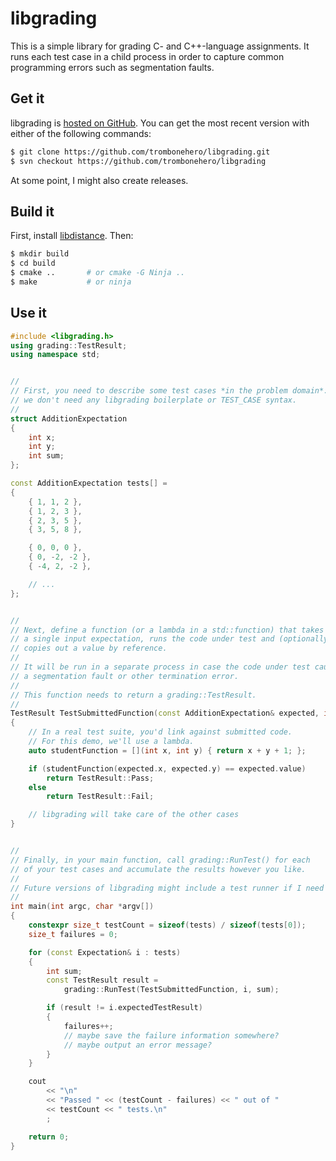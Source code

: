 # libgrading

This is a simple library for grading C- and C++-language assignments.
It runs each test case in a child process in order to capture common
programming errors such as segmentation faults.

## Get it

libgrading is
[hosted on GitHub](https://github.com/trombonehero/libgrading).
You can get the most recent version with either of the following commands:

~~~sh
$ git clone https://github.com/trombonehero/libgrading.git
$ svn checkout https://github.com/trombonehero/libgrading
~~~

At some point, I might also create releases.


## Build it

First, install [libdistance](http://monkey.org/~jose/software/libdistance/).
Then:

~~~sh
$ mkdir build
$ cd build
$ cmake ..       # or cmake -G Ninja ..
$ make           # or ninja
~~~

## Use it

~~~cpp
#include <libgrading.h>
using grading::TestResult;
using namespace std;


//
// First, you need to describe some test cases *in the problem domain*:
// we don't need any libgrading boilerplate or TEST_CASE syntax.
//
struct AdditionExpectation
{
	int x;
	int y;
	int sum;
};

const AdditionExpectation tests[] =
{
	{ 1, 1, 2 },
	{ 1, 2, 3 },
	{ 2, 3, 5 },
	{ 3, 5, 8 },

	{ 0, 0, 0 },
	{ 0, -2, -2 },
	{ -4, 2, -2 },

	// ...
};


//
// Next, define a function (or a lambda in a std::function) that takes
// a single input expectation, runs the code under test and (optionally)
// copies out a value by reference.
//
// It will be run in a separate process in case the code under test causes
// a segmentation fault or other termination error.
//
// This function needs to return a grading::TestResult.
//
TestResult TestSubmittedFunction(const AdditionExpectation& expected, int& value)
{
	// In a real test suite, you'd link against submitted code.
	// For this demo, we'll use a lambda.
	auto studentFunction = [](int x, int y) { return x + y + 1; };

	if (studentFunction(expected.x, expected.y) == expected.value)
		return TestResult::Pass;
	else
		return TestResult::Fail;

	// libgrading will take care of the other cases
}


//
// Finally, in your main function, call grading::RunTest() for each
// of your test cases and accumulate the results however you like.
//
// Future versions of libgrading might include a test runner if I need one.
//
int main(int argc, char *argv[])
{
	constexpr size_t testCount = sizeof(tests) / sizeof(tests[0]);
	size_t failures = 0;

	for (const Expectation& i : tests)
	{
		int sum;
		const TestResult result =
			grading::RunTest(TestSubmittedFunction, i, sum);

		if (result != i.expectedTestResult)
		{
			failures++;
			// maybe save the failure information somewhere?
			// maybe output an error message?
		}
	}

	cout
		<< "\n"
		<< "Passed " << (testCount - failures) << " out of "
		<< testCount << " tests.\n"
		;

	return 0;
}
~~~
